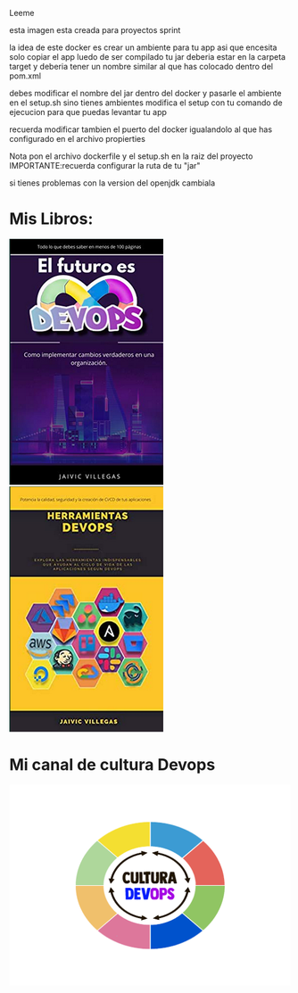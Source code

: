 Leeme

esta imagen esta creada para proyectos sprint 

la idea de este docker es crear un ambiente para tu app asi que encesita solo copiar el app luedo de ser compilado
tu jar deberia estar en la carpeta target y deberia tener un nombre similar al que has colocado dentro del pom.xml


debes modificar el nombre del jar dentro del docker  y pasarle el ambiente en el setup.sh
sino tienes ambientes modifica el setup con tu comando de ejecucion para que puedas levantar tu app

recuerda modificar tambien el puerto del docker igualandolo al que has configurado en el archivo propierties 

Nota pon el archivo dockerfile y el setup.sh en la raiz del proyecto 
IMPORTANTE:recuerda configurar la ruta de tu "jar"


si tienes problemas con la version del openjdk cambiala


# Mis Libros:

[![libros futuro es devops ](https://github.com/culturadevops/recursos/blob/master/portada-futuro-es-devops.png)](https://amzn.to/3S8AGG9) [![libros herramientas devops](https://github.com/culturadevops/recursos/blob/master/portada-herramientasdevops.png)](https://amzn.to/3ga1c4E)

# Mi canal de cultura Devops

[![canal de youtube sobre devops ](https://github.com/culturadevops/recursos/blob/master/logo-culturadevops.png)](https://www.youtube.com/channel/UCfJ67eVA7DkKbbIF5ceJDMA?sub_confirmation=1) 
